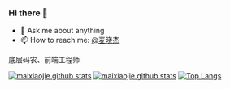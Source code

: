 

### Hi there 👋

- 💬 Ask me about anything
- 📫 How to reach me: [@麦晓杰](https://weibo.com/778273234)

底层码农、前端工程师

[![maixiaojie github stats](https://github-readme-stats.vercel.app/api?username=maixiaojie&show_icons=true&theme=radical)](https://github.com/maixiaojie)
[![maixiaojie github stats](https://github-readme-stats.vercel.app/api/top-langs?username=maixiaojie&layout=compact&theme=radical)](https://github.com/maixiaojie)
[![Top Langs](https://github-readme-stats.vercel.app/api/top-langs/?username=maixiaojie&layout=compact)](https://github.com/maixiaojie)
